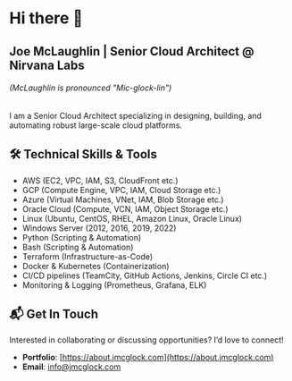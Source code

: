 # Hi there 👋
## Joe McLaughlin | Senior Cloud Architect @ Nirvana Labs
###### (McLaughlin is pronounced "Mic-glock-lin")

I am a Senior Cloud Architect specializing in designing, building, and automating robust large-scale cloud platforms.

## 🛠 Technical Skills & Tools
- AWS (EC2, VPC, IAM, S3, CloudFront etc.)
- GCP (Compute Engine, VPC, IAM, Cloud Storage etc.)
- Azure (Virtual Machines, VNet, IAM, Blob Storage etc.)
- Oracle Cloud (Compute, VCN, IAM, Object Storage etc.)
- Linux (Ubuntu, CentOS, RHEL, Amazon Linux, Oracle Linux)
- Windows Server (2012, 2016, 2019, 2022)
- Python (Scripting & Automation)
- Bash (Scripting & Automation)
- Terraform (Infrastructure-as-Code)  
- Docker & Kubernetes (Containerization)
- CI/CD pipelines (TeamCity, GitHub Actions, Jenkins, Circle CI etc.)
- Monitoring & Logging (Prometheus, Grafana, ELK)

## 📬 Get In Touch

Interested in collaborating or discussing opportunities? I’d love to connect!

- **Portfolio**: [https://about.jmcglock.com](https://about.jmcglock.com)
- **Email**: [info@jmcglock.com](mailto:info@jmcglock.com)